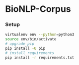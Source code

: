 # BioNLP-Corpus


### Setup
```bash
virtualenv env --python=python3
source env/bin/activate
# upgrade pip
pip install -U pip
# install requirements
pip install -r requirements.txt
```

